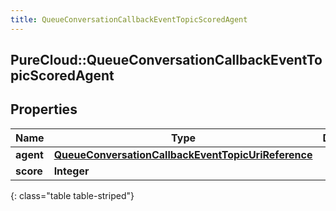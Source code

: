 ```yaml
---
title: QueueConversationCallbackEventTopicScoredAgent
---
```

## PureCloud::QueueConversationCallbackEventTopicScoredAgent

## Properties

|Name | Type | Description | Notes|
|------------ | ------------- | ------------- | -------------|
| **agent** | [**QueueConversationCallbackEventTopicUriReference**](QueueConversationCallbackEventTopicUriReference.html) |  | [optional] |
| **score** | **Integer** |  | [optional] |
{: class="table table-striped"}


